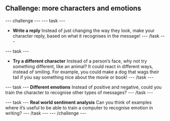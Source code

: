 ## Challenge: more characters and emotions

--- challenge ---
--- task ---
+ **Write a reply** Instead of just changing the way they look, make your character reply, based on what it recognises in the message!
--- /task ---

--- task ---
+ **Try a different character** Instead of a person’s face, why not try something different, like an animal?
It could react in different ways, instead of smiling.
For example, you could make a dog that wags their tail if you say something nice about the movie or book!
--- /task ---

--- task ---
**Different emotions** Instead of positive and negative, could you train the character to recognise other types of messages?
--- /task ---

--- task ---
**Real world sentiment analysis** Can you think of examples where it’s useful to be able to train a computer to recognise emotion in writing?
--- /task ---
--- /challenge ---
